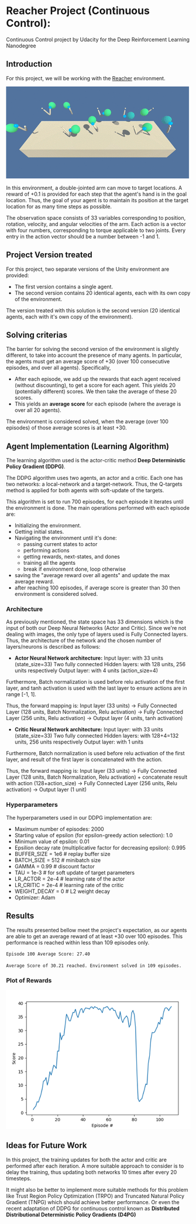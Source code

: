 # Reacher Project (Continuous Control): 

Continuous Control project by Udacity for the Deep Reinforcement Learning Nanodegree

## Introduction

For this project, we will be working with the [Reacher](https://github.com/Unity-Technologies/ml-agents/blob/master/docs/Learning-Environment-Examples.md#reacher) environment.

![Trained Agent](images/trained_agent.gif)


In this environment, a double-jointed arm can move to target locations. A reward of +0.1 is provided for each step that the agent's hand is in the goal location. Thus, the goal of your agent is to maintain its position at the target location for as many time steps as possible.

The observation space consists of 33 variables corresponding to position, rotation, velocity, and angular velocities of the arm. Each action is a vector with four numbers, corresponding to torque applicable to two joints. Every entry in the action vector should be a number between -1 and 1.

## Project Version treated

For this project, two separate versions of the Unity environment are provided:

- The first version contains a single agent.
- The second version contains 20 identical agents, each with its own copy of the environment.

The version treated with this solution is the second version (20 identical agents, each with it's own copy of the environment).

## Solving criterias 

The barrier for solving the second version of the environment is slightly different, to take into account the presence of many agents. In particular, the agents must get an average score of +30 (over 100 consecutive episodes, and over all agents). Specifically,
- After each episode, we add up the rewards that each agent received (without discounting), to get a score for each agent.  This yields 20 (potentially different) scores.  We then take the average of these 20 scores. 
- This yields an **average score** for each episode (where the average is over all 20 agents).

The environment is considered solved, when the average (over 100 episodes) of those average scores is at least +30. 

## Agent Implementation (Learning Algorithm)
The learning algorithm used is the actor-critic method **Deep Deterministic Policy Gradient (DDPG)**.

The DDPG algorithm uses two agents, an actor and a critic. Each one has two networks: a local-network and a target-network. Thus, the Q-targets method is applied for both agents with soft-update of the targets. 

This algorithm is set to run 700 episodes, for each episode it iterates until the environment is done. 
The main operations performed with each episode are: 
- Initializing the environment.
- Getting initial states. 
- Navigating the environment until it's done:
	- passing current states to actor
	- performing actions
	- getting rewards, next-states, and dones
	- training all the agents 
	- break if environment done, loop otherwise
- saving the "average reward over all agents" and update the max average reward.
- after reaching 100 episodes, if average score is greater than 30 then environment is considered solved. 


### Architecture 

As previously mentioned, the state space has 33 dimensions which is the input of both our Deep Neural Networks (Actor and Critic). Since we're not dealing with images, the only type of layers used is Fully Connected layers. Thus, the architecture of the network and the chosen number of layers/neurons is described as follows: 

- **Actor Neural Network architecture:** 
Input layer: with 33 units (state_size=33) 
Two fully connected Hidden layers: with 128 units, 256 units respectively 
Output layer: with 4 units (action_size=4) 

Furthermore, Batch normalization is used before relu activation of the first layer, and tanh activation is used with the last layer to ensure actions are in range [-1, 1].

Thus, the forward mapping is: 
Input layer (33 units) -> Fully Connected Layer (128 units, Batch Normalization, Relu activation) -> Fully Connected Layer (256 units, Relu activation) -> Output layer (4 units, tanh activation) 

- **Critic Neural Network architecture:** 
Input layer: with 33 units (state_size=33) 
Two fully connected Hidden layers: with 128+4=132 units, 256 units respectively 
Output layer: with 1 units

Furthermore, Batch normalization is used before relu activation of the first layer, and result of the first layer is concatenated with the action. 

Thus, the forward mapping is: 
Input layer (33 units) -> Fully Connected Layer (128 units, Batch Normalization, Relu activation) + concatenate result with action (128+action_size) -> Fully Connected Layer (256 units, Relu activation) -> Output layer (1 unit) 


### Hyperparameters 

The hyperparameters used in our DDPG implementation are:

- Maximum number of episodes: 2000 
- Starting value of epsilon (for epsilon-greedy action selection): 1.0
- Minimum value of epsilon: 0.01
- Epsilion decay rate (multiplicative factor for decreasing epsilon): 0.995
- BUFFER_SIZE = 1e6 	  # replay buffer size
- BATCH_SIZE = 512  	  # minibatch size 
- GAMMA = 0.99            # discount factor 
- TAU = 1e-3  	          # for soft update of target parameters
- LR_ACTOR = 2e-4         # learning rate of the actor 
- LR_CRITIC = 2e-4        # learning rate of the critic
- WEIGHT_DECAY = 0        # L2 weight decay
- Optimizer: Adam


## Results
The results presented bellow meet the project's expectation, as our agents are able to get an average reward of at least +30 over 100 episodes. This performance is reached within less than 109 episodes only.

```
Episode 100	Average Score: 27.40

Average Score of 30.21 reached. Environment solved in 109 episodes.

```

### Plot of Rewards

![results](images/scores_plot.png)


## Ideas for Future Work
In this project, the training updates for both the actor and critic are performed after each iteration. A more suitable approach to consider is to delay the training, thus updating both networks 10 times after every 20 timesteps. 

It might also be better to implement more suitable methods for this problem like Trust Region Policy Optimization (TRPO) and Truncated Natural Policy Gradient (TNPG) which should achieve better performance. Or even the recent adaptation of DDPG for continuous control known as **Distributed Distributional Deterministic Policy Gradients (D4PG)**



